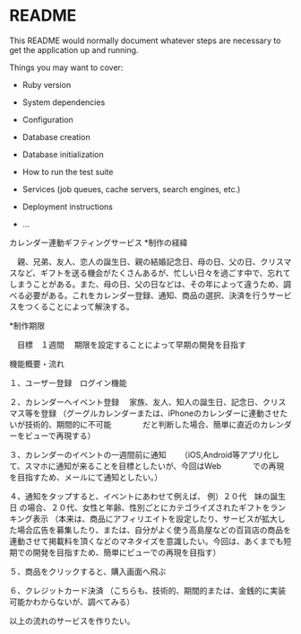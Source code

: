 # README

This README would normally document whatever steps are necessary to get the
application up and running.

Things you may want to cover:

* Ruby version

* System dependencies

* Configuration

* Database creation

* Database initialization

* How to run the test suite

* Services (job queues, cache servers, search engines, etc.)

* Deployment instructions

* ...

カレンダー連動ギフティングサービス
*制作の経緯

　親、兄弟、友人、恋人の誕生日、親の結婚記念日、母の日、父の日、クリスマスなど、ギフトを送る機会がたくさんあるが、忙しい日々を過ごす中で、忘れてしまうことがある。また、母の日、父の日などは、その年によって違うため、調べる必要がある。これをカレンダー登録、通知、商品の選択、決済を行うサービスをつくることによって解決する。

*制作期限

　目標　１週間
　期限を設定することによって早期の開発を目指す

機能概要・流れ

１、ユーザー登録　ログイン機能

２、カレンダーへイベント登録
　家族、友人、知人の誕生日、記念日、クリスマス等を登録
（グーグルカレンダーまたは、iPhoneのカレンダーに連動させたいが技術的、期間的に不可能　　　　だと判断した場合、簡単に直近のカレンダーをビューで再現する）

３、カレンダーのイベントの一週間前に通知
　　（iOS,Android等アプリ化して、スマホに通知が来ることを目標としたいが、今回はWeb　　　　での再現を目指すため、メールにて通知としたい。）

４、通知をタップすると、イベントにあわせて例えば、
例）２０代　妹の誕生日
の場合、２０代、女性と年齢、性別ごとにカテゴライズされたギフトをランキング表示
（本来は、商品にアフィリエイトを設定したり、サービスが拡大した場合広告を募集したり、または、自分がよく使う高島屋などの百貨店の商品を連動させて掲載料を頂くなどのマネタイズを意識したい。今回は、あくまでも短期での開発を目指すため、簡単にビューでの再現を目指す）

５、商品をクリックすると、購入画面へ飛ぶ

６、クレジットカード決済
（こちらも、技術的、期間的または、金銭的に実装可能かわからないが、調べてみる）

以上の流れのサービスを作りたい。
